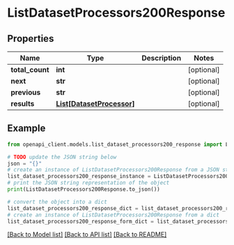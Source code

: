 # ListDatasetProcessors200Response


## Properties

Name | Type | Description | Notes
------------ | ------------- | ------------- | -------------
**total_count** | **int** |  | [optional] 
**next** | **str** |  | [optional] 
**previous** | **str** |  | [optional] 
**results** | [**List[DatasetProcessor]**](DatasetProcessor.md) |  | [optional] 

## Example

```python
from openapi_client.models.list_dataset_processors200_response import ListDatasetProcessors200Response

# TODO update the JSON string below
json = "{}"
# create an instance of ListDatasetProcessors200Response from a JSON string
list_dataset_processors200_response_instance = ListDatasetProcessors200Response.from_json(json)
# print the JSON string representation of the object
print(ListDatasetProcessors200Response.to_json())

# convert the object into a dict
list_dataset_processors200_response_dict = list_dataset_processors200_response_instance.to_dict()
# create an instance of ListDatasetProcessors200Response from a dict
list_dataset_processors200_response_form_dict = list_dataset_processors200_response.from_dict(list_dataset_processors200_response_dict)
```
[[Back to Model list]](../README.md#documentation-for-models) [[Back to API list]](../README.md#documentation-for-api-endpoints) [[Back to README]](../README.md)



